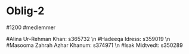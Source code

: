 # Oblig-2

#1200   #medlemmer

#Alina Ur-Rehman Khan: s365732 \n
#Hadeeqa Idress: s359019 \n
#Masooma Zahrah Azhar Khanum: s374971 \n
#Isak Midtvedt: s350289